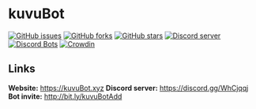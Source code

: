 # kuvuBot
[![GitHub issues](https://img.shields.io/github/issues/kuvuBot/kuvuBot.svg)](https://github.com/kuvuBot/kuvuBot/issues)
[![GitHub forks](https://img.shields.io/github/forks/kuvuBot/kuvuBot.svg)](https://github.com/kuvuBot/kuvuBot/network)
[![GitHub stars](https://img.shields.io/github/stars/kuvuBot/kuvuBot.svg)](https://github.com/kuvuBot/kuvuBot/stargazers)
[![Discord server](https://discordapp.com/api/guilds/257599205693063168/widget.png?style=shield)](https://discord.gg/WhCjqqj)
[![Discord Bots](https://discordbots.org/api/widget/status/205965341241638912.svg)](https://discordbots.org/bot/205965341241638912)
[![Crowdin](https://d322cqt584bo4o.cloudfront.net/kuvubot/localized.svg)](https://crowdin.kuvubot.xyz/project/kuvubot)

## Links
**Website:** https://kuvuBot.xyz
**Discord server:** https://discord.gg/WhCjqqj
**Bot invite:** http://bit.ly/kuvuBotAdd
